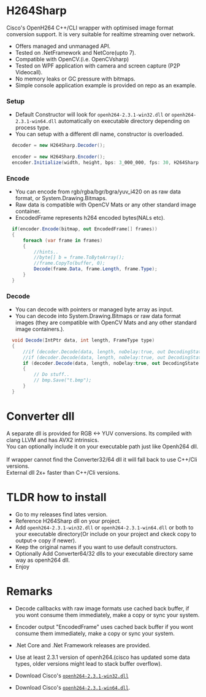 # H264Sharp
Cisco's OpenH264 C++/CLI wrapper with optimised image format conversion support. It is very suitable for realtime streaming over network.
- Offers managed and unmanaged API.
- Tested on .NetFramework and NetCore(upto 7).
- Compatible with OpenCV.(i.e. OpenCVsharp)
- Tested on WPF application with camera and screen capture (P2P Videocall).
- No memory leaks or GC pressure with bitmaps.
- Simple console application example is provided on repo as an example.
  
### Setup
- Default Constructor will look for `openh264-2.3.1-win32.dll` or `openh264-2.3.1-win64.dll` automatically on executable directory depending on process type.
- You can setup with a different dll name, constructor is overloaded.
``` c#
  decoder = new H264Sharp.Decoder();
  
  encoder = new H264Sharp.Encoder();
  encoder.Initialize(width, height, bps: 3_000_000, fps: 30, H264Sharp.Encoder.ConfigType.CameraBasic);
```

### Encode 
- You can encode from rgb/rgba/bgr/bgra/yuv_i420 on as raw data format, or System.Drawing.Bitmaps.
- Raw data is compatible with OpenCV Mats or any other standard image container.
- EncodedFrame represents h264 encoded bytes(NALs etc).
```C#
  if(encoder.Encode(bitmap, out EncodedFrame[] frames))
  {
      foreach (var frame in frames)
      {
          //hints.. 
          //byte[] b = frame.ToByteArray();
          //frame.CopyTo(buffer, 0);
          Decode(frame.Data, frame.Length, frame.Type);
      }
  }
```

  
### Decode
- You can decode with pointers or managed byte array as input.
- You can decode into System.Drawing.Bitmaps or raw data format images (they are compatible with OpenCV Mats and any other standard image containers.).
```C#
  void Decode(IntPtr data, int length, FrameType type)
  {
      //if (decoder.Decode(data, length, noDelay:true, out DecodingState statusCode, out RgbImage rgb)) 
      //if (decoder.Decode(data, length, noDelay:true, out DecodingState statusCode, out Yuv420p yuv420)) 
      if (decoder.Decode(data, length, noDelay:true, out DecodingState statusCode, out Bitmap bmp)) 
      {
          // Do stuff..
          // bmp.Save("t.bmp");
      }
  }
```

# Converter dll
A separate dll is provided for RGB <-> YUV conversions. Its compiled with clang LLVM and has AVX2 intrinsics.
</br>You can optionally include it on your executable path just like Openh264 dll.
</br>
</br>If wrapper cannot find the Converter32/64 dll it will fall back to use C++/Cli versions.
</br>External dll 2x+ faster than C++/Cli versions.

# TLDR how to install
- Go to my releases find lates version.
- Reference H264Sharp dll on your project.
- Add `openh264-2.3.1-win32.dll` or `openh264-2.3.1-win64.dll` or both to your executable directory(Or include on your project and ckeck copy to output-> copy if newer).
- Keep the original names if you want to use default constructors.
- Optionally Add Converter64/32 dlls to your executable directory same way as openh264 dll.
- Enjoy
# Remarks
- Decode callbacks with raw image formats use cached back buffer, if you wont consume them immediately, make a copy or sync your system.
- Encoder output "EncodedFrame" uses cached back buffer if you wont consume them immediately, make a copy or sync your system.
- .Net Core and .Net Framework releases are provided.
- Use at least 2.3.1 version of openh264.(cisco has updated some data types, older versions might lead to stack buffer overflow).

- Download Cisco's [`openh264-2.3.1-win32.dll`](http://ciscobinary.openh264.org/openh264-2.3.1-win32.dll.bz2)
- Download Cisco's [`openh264-2.3.1-win64.dll`](http://ciscobinary.openh264.org/openh264-2.3.1-win64.dll.bz2).

